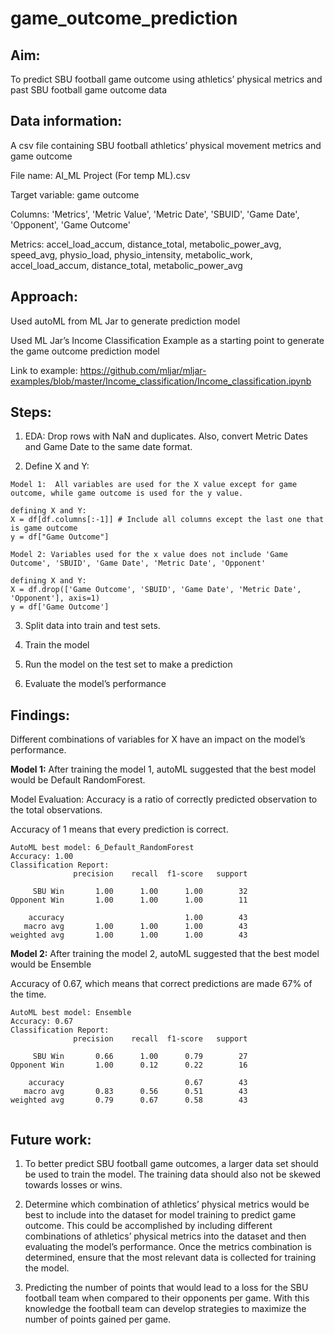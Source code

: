 # game_outcome_prediction
 
## Aim: 
To predict SBU football game outcome using athletics’ physical metrics and past SBU football game outcome data

## Data information:
A csv file containing SBU football athletics’ physical movement metrics and game outcome 

File name: AI_ML Project (For temp ML).csv

Target variable: game outcome

Columns: 'Metrics', 'Metric Value', 'Metric Date', 'SBUID', 'Game Date', 'Opponent', 'Game Outcome'

Metrics: accel_load_accum, distance_total, metabolic_power_avg, speed_avg,  physio_load, physio_intensity, metabolic_work, accel_load_accum, distance_total, metabolic_power_avg

## Approach:
Used autoML from ML Jar to generate prediction model

Used ML Jar’s Income Classification Example as a starting point to generate the game outcome prediction model 

Link to example:
https://github.com/mljar/mljar-examples/blob/master/Income_classification/Income_classification.ipynb

## Steps:

1. EDA:  Drop rows with NaN and duplicates. Also, convert Metric Dates and Game Date to the same date format.

2. Define X and Y:

```
Model 1:  All variables are used for the X value except for game outcome, while game outcome is used for the y value.

defining X and Y:
X = df[df.columns[:-1]] # Include all columns except the last one that is game outcome
y = df["Game Outcome"]

```


```
Model 2: Variables used for the x value does not include 'Game Outcome', 'SBUID', 'Game Date', 'Metric Date', 'Opponent'

defining X and Y:
X = df.drop(['Game Outcome', 'SBUID', 'Game Date', 'Metric Date', 'Opponent'], axis=1)
y = df['Game Outcome']

```

3. Split data into train and test sets.  

4. Train the model 

5. Run the model on the test set to make a prediction

6. Evaluate the model’s performance


## Findings: 

Different combinations of variables for X have an impact on the model’s performance. 

**Model 1:**
After training the model 1, autoML suggested that the best model would be Default RandomForest.

Model Evaluation:
Accuracy is a ratio of correctly predicted observation to the total observations.

Accuracy of 1 means that every prediction is correct.  

```
AutoML best model: 6_Default_RandomForest
Accuracy: 1.00
Classification Report:
              precision    recall  f1-score   support

     SBU Win       1.00      1.00      1.00        32
Opponent Win       1.00      1.00      1.00        11

    accuracy                           1.00        43
   macro avg       1.00      1.00      1.00        43
weighted avg       1.00      1.00      1.00        43

```


**Model 2:**
After training the model 2, autoML suggested that the best model would be Ensemble

Accuracy of 0.67, which means that correct predictions are made 67% of the time.

```
AutoML best model: Ensemble
Accuracy: 0.67
Classification Report:
              precision    recall  f1-score   support

     SBU Win       0.66      1.00      0.79        27
Opponent Win       1.00      0.12      0.22        16

    accuracy                           0.67        43
   macro avg       0.83      0.56      0.51        43
weighted avg       0.79      0.67      0.58        43


```

## Future work:
1. To better predict SBU football game outcomes, a larger data set should be used to train the model. The training data should also not be skewed towards losses or wins.  

2. Determine which combination of athletics’ physical metrics would be best to include into the dataset for model training to predict game outcome. This could be accomplished by including different combinations of athletics’ physical metrics into the dataset and then evaluating the model’s performance. Once the metrics combination is determined, ensure that the most relevant data is collected for training the model.

3. Predicting the number of points that would lead to a loss for the SBU football team when compared to their opponents per game. With this knowledge the football team can develop strategies to maximize the number of points gained per game.



